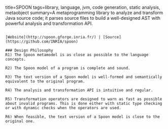 title=SPOON
tags=library, language, jvm, code generation, static analysis, metaobject
summary=A metaprogramming library to analyze and transform Java source code; it parses source files to build a well-designed AST with powerful analysis and transformation API.
~~~~~~

[Website](http://spoon.gforge.inria.fr/) | [Source](https://github.com/INRIA/spoon)

### Design Philosophy
R1) The Spoon metamodel is as close as possible to the language concepts.

R2) The Spoon model of a program is complete and sound.

R3) The text version of a Spoon model is well-formed and semantically equivalent to the original program.

R4) The analysis and transformation API is intuitive and regular.

R5) Transformation operators are designed to warn as fast as possible about invalid programs. This is done either with static type checking or with dynamic checks when the operators are used.

R6) When feasible, the text version of a Spoon model is close to the original one.

